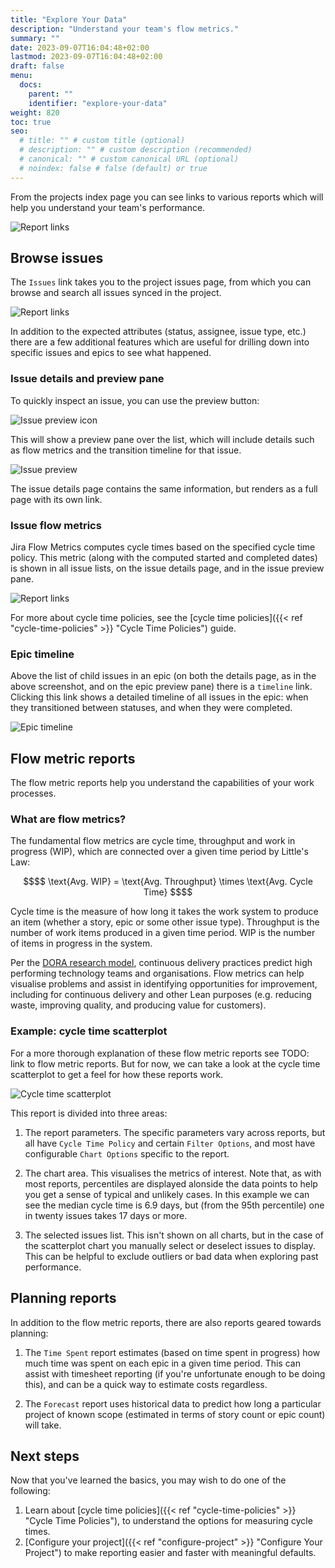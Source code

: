 ```yaml
---
title: "Explore Your Data"
description: "Understand your team's flow metrics."
summary: ""
date: 2023-09-07T16:04:48+02:00
lastmod: 2023-09-07T16:04:48+02:00
draft: false
menu:
  docs:
    parent: ""
    identifier: "explore-your-data"
weight: 820
toc: true
seo:
  # title: "" # custom title (optional)
  # description: "" # custom description (recommended)
  # canonical: "" # custom canonical URL (optional)
  # noindex: false # false (default) or true
---
```


From the projects index page you can see links to various reports which will help you understand your team's performance.

![Report links](report-links.png)

## Browse issues

The `Issues` link takes you to the project issues page, from which you can browse and search all issues synced in the project.

![Report links](epic-list.png)

In addition to the expected attributes (status, assignee, issue type, etc.) there are a few additional features which are useful for drilling down into specific issues and epics to see what happened.

### Issue details and preview pane

To quickly inspect an issue, you can use the preview button:

![Issue preview icon](issue-preview-icon.png)

This will show a preview pane over the list, which will include details such as flow metrics and the transition timeline for that issue.

![Issue preview](issue-preview.png)

The issue details page contains the same information, but renders as a full page with its own link.

### Issue flow metrics

Jira Flow Metrics computes cycle times based on the specified cycle time policy. This metric (along with the computed started and completed dates) is shown in all issue lists, on the issue details page, and in the issue preview pane.

![Report links](view-epic.png)

For more about cycle time policies, see the [cycle time policies]({{< ref "cycle-time-policies" >}} "Cycle Time Policies") guide.

### Epic timeline

Above the list of child issues in an epic (on both the details page, as in the above screenshot, and on the epic preview pane) there is a `timeline` link. Clicking this link shows a detailed timeline of all issues in the epic: when they transitioned between statuses, and when they were completed.

![Epic timeline](epic-timeline.png)

## Flow metric reports

The flow metric reports help you understand the capabilities of your work processes.

### What are flow metrics?

The fundamental flow metrics are cycle time, throughput and work in progress (WIP), which are connected over a given time period by Little's Law:

```math {.text-center}
$$
\text{Avg. WIP} = \text{Avg. Throughput} \times \text{Avg. Cycle Time}
$$
```

Cycle time is the measure of how long it takes the work system to produce an item (whether a story, epic or some other issue type). Throughput is the number of work items produced in a given time period. WIP is the number of items in progress in the system.

Per the [DORA research model](https://dora.dev/research/), continuous delivery practices predict high performing technology teams and organisations. Flow metrics can help visualise problems and assist in identifying opportunities for improvement, including for continuous delivery and other Lean purposes (e.g. reducing waste, improving quality, and producing value for customers).

### Example: cycle time scatterplot

For a more thorough explanation of these flow metric reports see TODO: link to flow metric reports. But for now, we can take a look at the cycle time scatterplot to get a feel for how these reports work.

![Cycle time scatterplot](scatterplot.png)

This report is divided into three areas:

1. The report parameters. The specific parameters vary across reports, but all have `Cycle Time Policy` and certain `Filter Options`, and most have configurable `Chart Options` specific to the report.

2. The chart area. This visualises the metrics of interest. Note that, as with most reports, percentiles are displayed alonside the data points to help you get a sense of typical and unlikely cases. In this example we can see the median cycle time is 6.9 days, but (from the 95th percentile) one in twenty issues takes 17 days or more.

3. The selected issues list. This isn't shown on all charts, but in the case of the scatterplot chart you manually select or deselect issues to display. This can be helpful to exclude outliers or bad data when exploring past performance.

## Planning reports

In addition to the flow metric reports, there are also reports geared towards planning:

1. The `Time Spent` report estimates (based on time spent in progress) how much time was spent on each epic in a given time period. This can assist with timesheet reporting (if you're unfortunate enough to be doing this), and can be a quick way to estimate costs regardless.

2. The `Forecast` report uses historical data to predict how long a particular project of known scope (estimated in terms of story count or epic count) will take.

## Next steps

Now that you've learned the basics, you may wish to do one of the following:

1. Learn about [cycle time policies]({{< ref "cycle-time-policies" >}} "Cycle Time Policies"), to understand the options for measuring cycle times.
2. [Configure your project]({{< ref "configure-project" >}} "Configure Your Project") to make reporting easier and faster with meaningful defaults.
